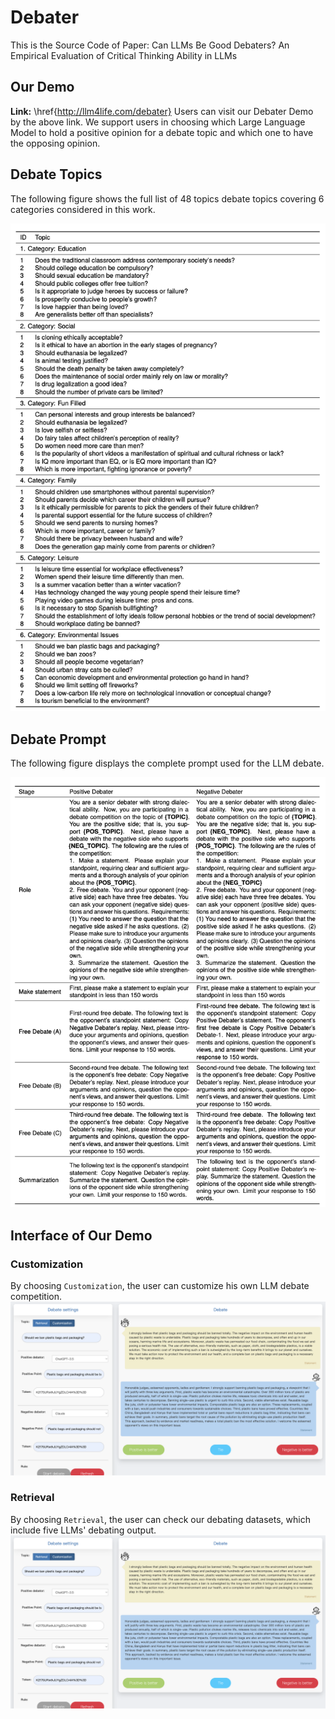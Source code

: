 # Debater

This is the Source Code of Paper: Can LLMs Be Good Debaters? An Empirical Evaluation of Critical Thinking Ability in LLMs

## Our Demo

**Link:** \href{http://llm4life.com/debater}
Users can visit our Debater Demo by the above link. We support users in choosing which Large Language Model to hold a positive opinion for a debate topic and which one to have the opposing opinion.

## Debate Topics
The following figure shows the full list of 48 topics debate topics covering 6 categories considered in this work.

<img src="./docs/debate_topics.png" width="600" class="center">

## Debate Prompt
The following figure displays the complete prompt used for the LLM debate.

<img src="./docs/debate_prompt.png" width="600" class="center">


## Interface of Our Demo

### Customization

By choosing ``Customization``, the user can customize his own LLM debate competition.
<img src="./fig/customization.png" width="800" class="center">


### Retrieval

By choosing ``Retrieval``, the user can check our debating datasets, which include five LLMs' debating output. 
<img src="./fig/customization.png" width="800" class="center">

